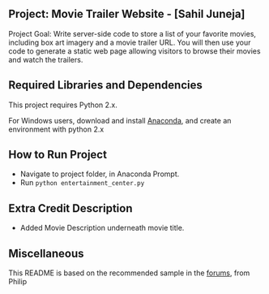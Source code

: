 
Project: Movie Trailer Website  - [Sahil Juneja]
------------------------------------------------
Project Goal: Write server-side code to store a list of your favorite movies, including box art imagery and a movie trailer URL. You will then use your code to generate a static web page allowing visitors to browse their movies and watch the trailers.

Required Libraries and Dependencies
-----------------------------------
This project requires Python 2.x.

For Windows users, download and install [Anaconda](https://www.anaconda.com/), and create an environment with python 2.x


How to Run Project
------------------
- Navigate to project folder, in Anaconda Prompt.
- Run `python entertainment_center.py`


Extra Credit Description
------------------------
- Added Movie Description underneath movie title.


Miscellaneous
-------------
This README is based on the recommended sample in the [forums](https://discussions.udacity.com/t/readme-files-in-project-1/23524/2), from Philip